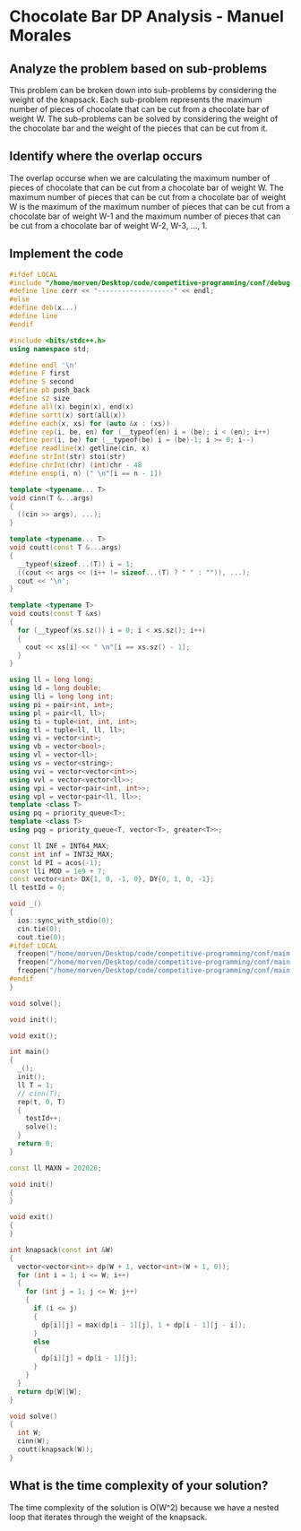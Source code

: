 # Chocolate Bar DP Analysis - Manuel Morales

## Analyze the problem based on sub-problems

This problem can be broken down into sub-problems by considering the weight of the knapsack. Each sub-problem represents the maximum number of pieces of chocolate that can be cut from a chocolate bar of weight W. The sub-problems can be solved by considering the weight of the chocolate bar and the weight of the pieces that can be cut from it.

## Identify where the overlap occurs

The overlap occurse when we are calculating the maximum number of pieces of chocolate that can be cut from a chocolate bar of weight W. The maximum number of pieces that can be cut from a chocolate bar of weight W is the maximum of the maximum number of pieces that can be cut from a chocolate bar of weight W-1 and the maximum number of pieces that can be cut from a chocolate bar of weight W-2, W-3, ..., 1.

## Implement the code
```cpp
#ifdef LOCAL
#include "/home/morven/Desktop/code/competitive-programming/conf/debug.h"
#define line cerr << "-------------------" << endl;
#else
#define deb(x...)
#define line
#endif

#include <bits/stdc++.h>
using namespace std;

#define endl '\n'
#define F first
#define S second
#define pb push_back
#define sz size
#define all(x) begin(x), end(x)
#define sortt(x) sort(all(x))
#define each(x, xs) for (auto &x : (xs))
#define rep(i, be, en) for (__typeof(en) i = (be); i < (en); i++)
#define per(i, be) for (__typeof(be) i = (be)-1; i >= 0; i--)
#define readline(x) getline(cin, x)
#define strInt(str) stoi(str)
#define chrInt(chr) (int)chr - 48
#define ensp(i, n) (" \n"[i == n - 1])

template <typename... T>
void cinn(T &...args)
{
  ((cin >> args), ...);
}

template <typename... T>
void coutt(const T &...args)
{
  __typeof(sizeof...(T)) i = 1;
  ((cout << args << (i++ != sizeof...(T) ? " " : "")), ...);
  cout << '\n';
}

template <typename T>
void couts(const T &xs)
{
  for (__typeof(xs.sz()) i = 0; i < xs.sz(); i++)
  {
    cout << xs[i] << " \n"[i == xs.sz() - 1];
  }
}

using ll = long long;
using ld = long double;
using lli = long long int;
using pi = pair<int, int>;
using pl = pair<ll, ll>;
using ti = tuple<int, int, int>;
using tl = tuple<ll, ll, ll>;
using vi = vector<int>;
using vb = vector<bool>;
using vl = vector<ll>;
using vs = vector<string>;
using vvi = vector<vector<int>>;
using vvl = vector<vector<ll>>;
using vpi = vector<pair<int, int>>;
using vpl = vector<pair<ll, ll>>;
template <class T>
using pq = priority_queue<T>;
template <class T>
using pqg = priority_queue<T, vector<T>, greater<T>>;

const ll INF = INT64_MAX;
const int inf = INT32_MAX;
const ld PI = acos(-1);
const lli MOD = 1e9 + 7;
const vector<int> DX{1, 0, -1, 0}, DY{0, 1, 0, -1};
ll testId = 0;

void _()
{
  ios::sync_with_stdio(0);
  cin.tie(0);
  cout.tie(0);
#ifdef LOCAL
  freopen("/home/morven/Desktop/code/competitive-programming/conf/main.in", "r", stdin);
  freopen("/home/morven/Desktop/code/competitive-programming/conf/main.out", "w", stdout);
  freopen("/home/morven/Desktop/code/competitive-programming/conf/main.err", "w", stderr);
#endif
}

void solve();

void init();

void exit();

int main()
{
  _();
  init();
  ll T = 1;
  // cinn(T);
  rep(t, 0, T)
  {
    testId++;
    solve();
  }
  return 0;
}

const ll MAXN = 202020;

void init()
{
}

void exit()
{
}

int knapsack(const int &W)
{
  vector<vector<int>> dp(W + 1, vector<int>(W + 1, 0));
  for (int i = 1; i <= W; i++)
  {
    for (int j = 1; j <= W; j++)
    {
      if (i <= j)
      {
        dp[i][j] = max(dp[i - 1][j], 1 + dp[i - 1][j - i]);
      }
      else
      {
        dp[i][j] = dp[i - 1][j];
      }
    }
  }
  return dp[W][W];
}

void solve()
{
  int W;
  cinn(W);
  coutt(knapsack(W));
}
```

## What is the time complexity of your solution?

The time complexity of the solution is O(W^2) because we have a nested loop that iterates through the weight of the knapsack. 
